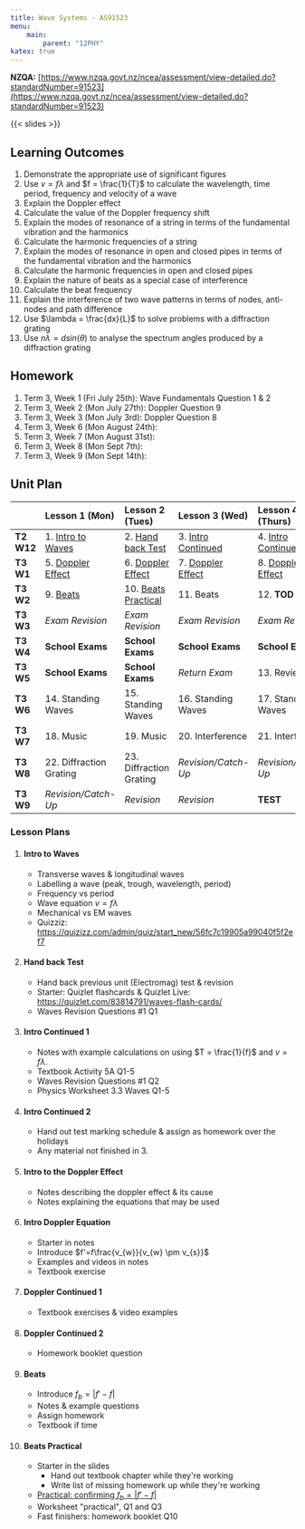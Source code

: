 ```yaml
---
title: Wave Systems - AS91523
menu:
    main:
        parent: "12PHY"
katex: true
---
```


__NZQA:__ [https://www.nzqa.govt.nz/ncea/assessment/view-detailed.do?standardNumber=91523](https://www.nzqa.govt.nz/ncea/assessment/view-detailed.do?standardNumber=91523)

{{< slides >}}

## Learning Outcomes

1. Demonstrate the appropriate use of significant figures
2. Use $v=f \lambda$ and $f = \frac{1}{T}$ to calculate the wavelength, time period, frequency and velocity of a wave
3. Explain the Doppler effect
4. Calculate the value of the Doppler frequency shift
5. Explain the modes of resonance of a string in terms of the fundamental vibration and the harmonics
6. Calculate the harmonic frequencies of a string
7. Explain the modes of resonance in open and closed pipes in terms of the fundamental vibration and the harmonics
8. Calculate the harmonic frequencies in open and closed pipes
9. Explain the nature of beats as a special case of interference
10. Calculate the beat frequency
11. Explain the interference of two wave patterns in terms of nodes, anti-nodes and path difference
12. Use $\lambda = \frac{dx}{L}$ to solve problems with a diffraction grating
13. Use $n\lambda = dsin(\theta)$ to analyse the spectrum angles produced by a diffraction grating

## Homework

1. Term 3, Week 1 (Fri July 25th): Wave Fundamentals Question 1 & 2
2. Term 3, Week 2 (Mon July 27th): Doppler Question 9
3. Term 3, Week 3 (Mon July 3rd): Doppler Question 8
4. Term 3, Week 6 (Mon August 24th): 
5. Term 3, Week 7 (Mon August 31st): 
6. Term 3, Week 8 (Mon Sept 7th): 
7. Term 3, Week 9 (Mon Sept 14th):  

## Unit Plan

|             | Lesson 1 (Mon)                                     | Lesson 2 (Tues)                               | Lesson 3 (Wed)                             | Lesson 4 (Thurs)                           |
|:------------|:---------------------------------------------------|:----------------------------------------------|:-------------------------------------------|:-------------------------------------------|
| __T2 W12__  | 1. [Intro to Waves](#intro-to-waves)               | 2. [Hand back Test](#hand-back-test)          | 3. [Intro Continued](#intro-continued-1)   | 4. [Intro Continued](#intro-continued-2)   |
| __T3 W1__   | 5. [Doppler Effect](#intro-to-the-doppler-effect)  | 6. [Doppler Effect](#intro-doppler-equation)  | 7. [Doppler Effect](#doppler-continued-1)  | 8. [Doppler Effect](#doppler-continued-2)  |
| __T3 W2__   | 9. [Beats](#beats)                                 | 10. [Beats Practical](#beats-practical)       | 11. Beats                                  | 12. __TOD__                                |
| __T3 W3__   | _Exam Revision_                                    | _Exam Revision_                               | _Exam Revision_                            | _Exam Revision_                            |
| __T3 W4__   | __School Exams__                                   | __School Exams__                              | __School Exams__                           | __School Exams__                           |
| __T3 W5__   | __School Exams__                                   | __School Exams__                              | _Return Exam_                              | 13. Review                                 |
| __T3 W6__   | 14. Standing Waves                                 | 15. Standing Waves                            | 16. Standing Waves                         | 17. Standing Waves                         |
| __T3 W7__   | 18. Music                                          | 19. Music                                     | 20. Interference                           | 21. Interference                           |
| __T3 W8__   | 22. Diffraction Grating                            | 23. Diffraction Grating                       | _Revision/Catch-Up_                        | _Revision/Catch-Up_                        |
| __T3 W9__   | _Revision/Catch-Up_                                | _Revision_                                    | _Revision_                                 | __TEST__                                   |

### Lesson Plans

1. #### Intro to Waves
    - Transverse waves & longitudinal waves
    - Labelling a wave (peak, trough, wavelength, period)
    - Frequency vs period
    - Wave equation $v=f\lambda$
    - Mechanical vs EM waves
    - Quizziz: https://quizizz.com/admin/quiz/start_new/56fc7c19905a99040f5f2ef7
2. #### Hand back Test
    - Hand back previous unit (Electromag) test & revision
    - Starter: Quizlet flashcards & Quizlet Live: https://quizlet.com/83814791/waves-flash-cards/
    - Waves Revision Questions #1 Q1
3. #### Intro Continued 1
    - Notes with example calculations on using $T = \frac{1}{f}$ and $v=f\lambda$.
    - Textbook Activity 5A Q1-5
    - Waves Revision Questions #1 Q2
    - Physics Worksheet 3.3 Waves Q1-5
4. #### Intro Continued 2
    - Hand out test marking schedule & assign as homework over the holidays
    - Any material not finished in 3.
5. #### Intro to the Doppler Effect
    - Notes describing the doppler effect & its cause
    - Notes explaining the equations that may be used
6. #### Intro Doppler Equation
    - Starter in notes
    - Introduce $f'=f\frac{v_{w}}{v_{w} \pm v_{s}}$
    - Examples and videos in notes
    - Textbook exercise
7. #### Doppler Continued 1
    - Textbook exercises & video examples
8. #### Doppler Continued 2
    - Homework booklet question 
9. #### Beats
    - Introduce $f_{b} = | f' - f |$
    - Notes & example questions
    - Assign homework
    - Textbook if time
10. #### Beats Practical
    - Starter in the slides
        - Hand out textbook chapter while they're working
        - Write list of missing homework up while they're working
    - [Practical: confirming $f_{b} = | f' - f |$](https://docs.google.com/document/d/1vD8-3cC0KFPNR-J4pMgjBO_x_TgE07JR07LddT2QzfE/edit#)
    - Worksheet "practical", Q1 and Q3
    - Fast finishers: homework booklet Q10 